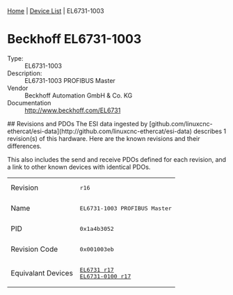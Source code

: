 <div class="nav"><a href="/esi-data">Home</a> | <a href="/esi-data/devices">Device List</a> | EL6731-1003</div>

#  Beckhoff EL6731-1003

<dl>
  <dt>Type:</dt><dd>EL6731-1003</dd>
  <dt>Description:</dt><dd>EL6731-1003 PROFIBUS Master</dd>
  <dt>Vendor</dt><dd>Beckhoff Automation GmbH & Co. KG</dd>
  <dt>Documentation</dt><dd><a href="http://www.beckhoff.com/EL6731">http://www.beckhoff.com/EL6731</a></dd>
</dl>
## Revisions and PDOs
The ESI data ingested by [github.com/linuxcnc-ethercat/esi-data](http://github.com/linuxcnc-ethercat/esi-data) describes 1 revision(s) of this hardware.  Here are the known revisions and their differences.

This also includes the send and receive PDOs defined for each revision, and a link to other known devices with identical PDOs.

<table>
<tr >
<td class="first">Revision</td>
<td ><pre>r16</pre></td>
</tr>
<tr >
<td class="first">Name</td>
<td ><pre>EL6731-1003 PROFIBUS Master</pre></td>
</tr>
<tr >
<td class="first">PID</td>
<td ><pre>0x1a4b3052</pre></td>
</tr>
<tr >
<td class="first">Revision Code</td>
<td ><pre>0x001003eb</pre></td>
</tr>
<tr >
<td class="first">Equivalant Devices</td>
<td ><pre><a href="EL6731">EL6731 r17</a><br/><a href="EL6731-0100">EL6731-0100 r17</a></pre></td>
</tr>
</table>
